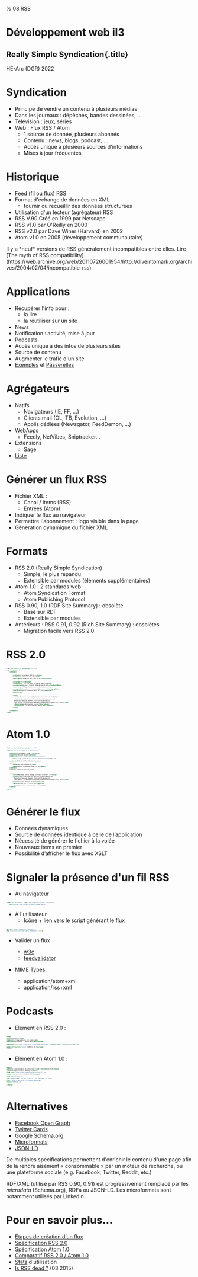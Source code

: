 % 08.RSS

# Développement web il3

## Really Simple Syndication{.title}

<footer>HE-Arc (DGR) 2022</footer>

# Syndication

* Principe de vendre un contenu à plusieurs médias
* Dans les journaux : dépêches, bandes dessinées, …
* Télévision : jeux, séries
* Web : Flux RSS / Atom
	* 1 source de donnée, plusieurs abonnés
	* Contenu : news, blogs, podcast, …
	* Accès unique à plusieurs sources d'informations
	* Mises à jour fréquentes

# Historique

* Feed (fil ou flux) RSS
* Format d'échange de données en XML
	* fournir ou recueillir des données structurées
* Utilisation d'un lecteur (agrégateur) RSS
* RSS V.90 Créé en 1999 par Netscape
* RSS v1.0 par O'Reilly en 2000
* RSS v2.0 par Dave Winer (Harvard) en 2002
* Atom v1.0 en 2005 (développement communautaire)

<div class="notes">
Il y a *neuf* versions de RSS généralement incompatibles entre elles.
Lire [The myth of RSS compatibility](https://web.archive.org/web/20110726001954/http://diveintomark.org/archives/2004/02/04/incompatible-rss)
</div>

# Applications

* Récupérer l'info pour :
	* la lire
	* la réutiliser sur un site
* News
* Notification : activité, mise à jour
* Podcasts
* Accès unique à des infos de plusieurs sites
* Source de contenu
* Augmenter le trafic d'un site
* [Exemples][1] et [Passerelles][2]

# Agrégateurs

* Natifs
	* Navigateurs (IE, FF, ...)
	* Clients mail (OL, TB, Evolution, ...)
	* Applis dédiées (Newsgator, FeedDemon, ...)
* WebApps
	* Feedly, NetVibes, Sniptracker...
* Extensions
	* Sage
* [Liste][3]

# Générer un flux RSS

* Fichier XML :
	* Canal / Items (RSS)
	* Entrées (Atom)
* Indiquer le flux au navigateur
* Permettre l'abonnement : logo visible dans la page
* Génération dynamique du fichier XML

# Formats

* RSS 2.0 (Really Simple Syndication)
	* Simple, le plus répandu
	* Extensible par modules (éléments supplémentaires)
* Atom 1.0 : 2 standards web
	* Atom Syndication Format
	* Atom Publishing Protocol
* RSS 0.90, 1.0 (RDF Site Summary) : obsolète
	* Basé sur RDF
	* Extensible par modules
* Antérieurs : RSS 0.91, 0.92 (Rich Site Summary) : obsolètes
	* Migration facile vers RSS 2.0

# RSS 2.0

```xml
<?xml version="1.0" encoding="utf-8"?>
<rss version="2.0">
	<channel>
	
		<title>Arc Info News RSS 2.0</title>
		<link>http://www.he-arc.ch/</link>
		<description>News HE-Arc (RSS 2.0)</description>
		
		<language>fr</language>
		<pubDate>Sun, 26 Oct 2008 04:00:00 GMT</pubDate>
		<lastBuildDate>Sun, 26 Oct 2008 09:41:01 GMT</lastBuildDate>
		<docs>http://blogs.law.harvard.edu/tech/rss</docs>
		<managingEditor>david.grunenwald@he-arc.ch</managingEditor>
		<webMaster>david.grunenwald@he-arc.ch</webMaster>
		<ttl>5</ttl>
	
		<item>
		  <title>Nouveau cours d'Applications Internet 2</title>
		  <link>https://intranet.he-arc.ch/sites/ingenierie/
		  Bachelor_Modules_Annees_Fich/12-13/Niveau-3/
		  ING-DM3254-12-D%C3%A9veloppement%20web%20et%20mobile-V1.docx</link>
		  <description>Un nouveau cours</description>
		  <pubDate>Mon, 27 Oct 2008 09:39:21 GMT</pubDate>
		</item>
	
	</channel>
</rss>
```

# Atom 1.0

```xml
<?xml version="1.0" encoding="utf-8"?>
<feed xmlns="http://www.w3.org/2005/Atom">
 
	<title>Arc Info News Atom 1.0</title>
	<subtitle>version Atom</subtitle>
	<link rel="self" type="application/atom+xml" 
		href="http://www.he-arc.ch/rss-generator/atom.php" />

	<updated>2008-10-27T18:30:02Z</updated>
	<author>
		<name>David Grunenwald</name>
		<email>david.grunenwald@he-arc.ch</email>
	</author>
	<id>http://dgr.he-arc.ch/</id>
	 
	<entry>
		<title>Nouveau cours d'Applications Internet 2</title>
		<link>https://intranet.he-arc.ch/sites/ingenierie/
		  Bachelor_Modules_Annees_Fich/12-13/Niveau-3/
		  ING-DM3254-12-D%C3%A9veloppement%20web%20et%20mobile-V1.docx</link>
		<id>http://dgr.he-arc.ch/atom/1234</id>
		<updated>2008-10-27T18:30:02Z</updated>
		<summary>Un tout nouveau cours.</summary>
	</entry>
 
</feed>
```

# Générer le flux

* Données dynamiques
* Source de données identique à celle de l’application
* Nécessité de générer le fichier à la volée
* Nouveaux items en premier
* Possibilité d’afficher le flux avec XSLT

# Signaler la présence d'un fil RSS

* Au navigateur
```html
<link rel="alternate" type="application/rss+xml" title="RSS" 
	href="http://www.site.tld/feedfilename.xml">
```
	
* À l'utilisateur
	* Icône + lien vers le script générant le flux
```html
<a href="http://www.site.tld/feed">
<img src="rss-icon.png" alt="M'abonner" /></a> 
```
   
* Valider un flux
	* [w3c][4]
	* [feedvalidator][5]

* MIME Types
	* application/atom+xml
	* application/rss+xml

# Podcasts

* Elément <enclosure/> en RSS 2.0 :

```xml
<item>
<title>Podcast</title>
<link>http://www.website_url.com</link>
<description>Podcast : audio.mp3</description>

<enclosure url="http://www.site.tld/sounds/audio.mp3" length="666666" type="audio/mpeg"/>

<guid isPermaLink="false">2004-11-30-02</guid>
</item>
```

* Elément <link/> en Atom 1.0 :

```xml
<entry> 
<id>http://www.example.org/entries/1</id> <title>Atom 1.0</title> 
<updated>2005-07-15T12:00:00Z</updated> 
<link href="http://www.example.org/entries/1" /> 
<summary>An overview of Atom 1.0</summary> 

<link rel="enclosure" 
type="audio/mpeg" title="Sttellla - ça va comme un lundi" 
href=" http://www.site.tld/sounds/audio.mp3 "
length="666666" />

</entry>
```

# Alternatives

* [Facebook Open Graph](http://ogp.me/)
* [Twitter Cards](https://dev.twitter.com/cards/overview)
* [Google Schema.org](http://schema.org/)
* [Microformats](http://microformats.org/)
* [JSON-LD](http://json-ld.org/)

De multiples spécifications permettent d'enrichir le contenu d'une page afin
de la rendre aisément « consommable » par un moteur de recherche, ou une
plateforme sociale (e.g. Facebook, Twitter, Reddit, etc.) 

RDF/XML (utilisé par RSS 0.90, 0.91) est progressivement remplacé par les
_microdata_ (Schema.org), RDFa ou JSON-LD. Les microformats sont notamment utilisés par LinkedIn.

# Pour en savoir plus...

* [Étapes de création d’un flux][6]
* [Spécification RSS 2.0][7]
* [Spécification Atom 1.0][8]
* [Comparatif RSS 2.0 / Atom 1.0][9]
* [Stats][10] d'utilisation
* [Is RSS dead ?][11] (03.2015)

<!-- Bibliographie -->
[1]:http://blog.louisgray.com/2008/11/30-different-uses-for-rss.html
[2]:http://www.makeuseof.com/tag/14-other-ways-to-use-rss-feeds/
[3]:https://en.wikipedia.org/wiki/Comparison_of_feed_aggregators
[4]:http://validator.w3.org/feed/
[5]:http://www.feedvalidator.org/
[6]:http://www.xul.fr/xml-rss.html
[7]:http://www.rssboard.org/rss-specification
[8]:https://tools.ietf.org/html/rfc4287
[9]:http://www.differencebetween.info/difference-between-rss-and-atom
[10]:https://trends.builtwith.com/feeds
[11]:http://www.makeuseof.com/tag/rss-dead-look-numbers/


<!-- Hack -->
<style>
	.sourceCode {
    font-size: 64%;
	line-height: 80%;
    margin: 0 auto;
	overflow: hidden; 
  }
  
  #sources {display:none}  
</style>
 